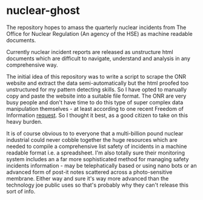 nuclear-ghost
=============

The repository hopes to amass the quarterly nuclear incidents from The Office for Nuclear Regulation (An agency of the HSE) as machine readable documents.

Currently nuclear incident reports are released as unstructure html documents which are difficult to navigate, understand and analysis in any comprehensive way. 

The initial idea of this repository was to write a script to scrape the ONR website and extract the data semi-automatically but the html proofed too unstructured for my pattern detecting skills. So I have opted to manually copy and paste the website into a suitable file format. The ONR are very busy people and don't have time to do this type of super complex data manipulation themselves - at least according to one recent Freedom of Information [request](http://www.hse.gov.uk/nuclear/foi/2013/2013100405.htm). So I thought it best, as a good citizen to take on this heavy burden. 

It is of course obvious to to everyone that a multi-billion pound nuclear industrial could never cobble together the huge resources which are needed to compile a comprehensive list safety of incidents in a machine readable format i.e. a spreadsheet. I'm also totally sure their monitoring system includes an a far more sophisticated method for managing safety incidents information - may be telephatically based or using nano bots or an advanced form of post-it notes scattered across a photo-sensitive membrane. Either way and sure it's way more advanced than the technology joe public uses so that's probably why they can't release this sort of info.





